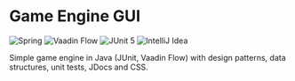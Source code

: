 # Game Engine GUI

![Spring](https://img.shields.io/badge/spring-%236DB33F?style=for-the-badge&logo=spring&logoColor=white)
![Vaadin Flow](https://img.shields.io/badge/vaadin_flow-%2300B4F0?style=for-the-badge&logo=vaadin&logoColor=white)
![JUnit 5](https://img.shields.io/badge/Junit-%2325A162?style=for-the-badge&logo=junit5&logoColor=white)
![IntelliJ Idea](https://img.shields.io/badge/intellij_idea-black?style=for-the-badge&logo=intellijidea&logoColor=white)

Simple game engine in Java (JUnit, Vaadin Flow) with design patterns, data structures, unit tests, JDocs and CSS.
